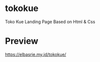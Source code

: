 # tokokue
Toko Kue Landing Page Based on Html &amp; Css

# Preview

https://elbasrie.my.id/tokokue/

